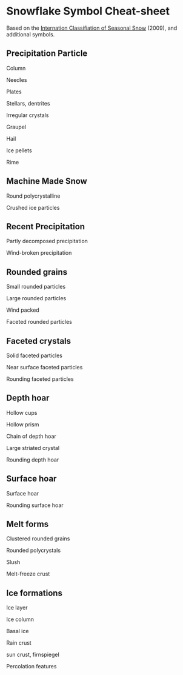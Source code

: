 # Snowflake Symbol Cheat-sheet

Based on the [Internation Classifiation of Seasonal Snow](http://unesdoc.unesco.org/images/0018/001864/186462e.pdf) (2009), and additional symbols.

## Precipitation Particle

Column

Needles

Plates

Stellars, dentrites

Irregular crystals

Graupel

Hail

Ice pellets

Rime

## Machine Made Snow

Round polycrystalline

Crushed ice particles

## Recent Precipitation

Partly decomposed precipitation

Wind-broken precipitation

## Rounded grains

Small rounded particles

Large rounded particles

Wind packed



Faceted rounded particles

## Faceted crystals

Solid faceted particles

Near surface faceted particles

Rounding faceted particles

## Depth hoar

Hollow cups

Hollow prism

Chain of depth hoar

Large striated crystal

Rounding depth hoar

## Surface hoar

Surface hoar

Rounding surface hoar

## Melt forms

Clustered rounded grains

Rounded polycrystals

Slush

Melt-freeze crust

## Ice formations

Ice layer

Ice column

Basal ice

Rain crust

sun crust, firnspiegel

Percolation features 


